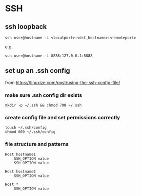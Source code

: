 # SSH


## ssh loopback
```
ssh user@hostname -L <localport>:<dst_hostname>:<remoteport>
```
e.g.
```
ssh user@hostname -L 8888:127.0.0.1:8888
```
## set up an .ssh config
from https://linuxize.com/post/using-the-ssh-config-file/
### make sure .ssh config dir exists
```
mkdir -p ~/.ssh && chmod 700 ~/.ssh
```

### create config file and set permissions correctly
```
touch ~/.ssh/config
chmod 600 ~/.ssh/config
```

### file structure and patterns
```
Host hostname1
    SSH_OPTION value
    SSH_OPTION value

Host hostname2
    SSH_OPTION value

Host *
    SSH_OPTION value
```
